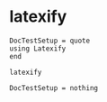 
# latexify

```@meta
DocTestSetup = quote
using Latexify
end
```

```@docs
latexify
```

```@meta
DocTestSetup = nothing
```
